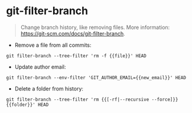 # git-filter-branch

> Change branch history, like removing files.
> More information: <https://git-scm.com/docs/git-filter-branch>.

- Remove a file from all commits:

`git filter-branch --tree-filter 'rm -f {{file}}' HEAD`

- Update author email:

`git filter-branch --env-filter 'GIT_AUTHOR_EMAIL={{new_email}}' HEAD`

- Delete a folder from history:

`git filter-branch --tree-filter 'rm {{[-rf|--recursive --force]}} {{folder}}' HEAD`

